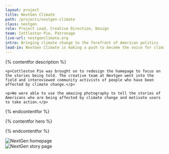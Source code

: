 ```yaml
---
layout: project
title: NextGen Climate
path: /projects/nextgen-climate
class: nextgen
role: Project Lead, Creative Direction, Design
team: Cottleston Pie, Patronage
live-url: nextgenclimate.org
intro: Bringing climate change to the forefront of American politics
lead-in: NextGen Climate is making a push to become the voice for climate change and using digital media to do just that. 
---
```


{% contentfor description %}
	
	<p>Cottleston Pie was brought on to redesign the homepage to focus on the stories being told. The creative team at Nextgen went into the field and intereviewed community activists of people who have been affected by climate change.</p> 

	<p>We were able to use the amazing photography to tell the stories of Americans who are being affected by climate change and motivate users to take action.</p>

{% endcontentfor %}


{% contentfor hero %}
			<div class="project-example nextgen macbook">
				<div class="screen-wrap">
					<img src="/img/projects/nextgen-desktop.jpg" alt="" />
				</div>
			</div>
			<div class="project-example nextgen iphone">
				<div class="screen-wrap">
					<img src="/img/projects/nextgen-mobile.jpg" alt="" />
				</div>
			</div>
{% endcontentfor %}

<section class="project-expanded bi-screen">
	<div class="container">
		<div class="screen screen-1">
			<img src="/img/projects/nextgen/nextgen-home.jpg" alt="NextGen homepage" />
		</div>
		<div class="screen screen-2">
			<img src="/img/projects/nextgen/nextgen-story.jpg" alt="NextGen story page" />
		</div>
	</div>
</section>